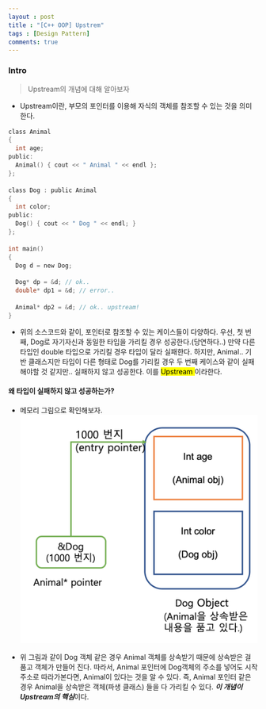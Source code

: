 ```yaml
---
layout : post
title : "[C++ OOP] Upstrem" 
tags : [Design Pattern]
comments: true
---
```


### Intro
> Upstream의 개념에 대해 알아보자

- Upstream이란, 부모의 포인터를 이용해 자식의 객체를 참조할 수 있는 것을 의미한다.

```c
class Animal
{
  int age;
public:
  Animal() { cout << " Animal " << endl };
};

class Dog : public Animal
{
  int color;
public:
  Dog() { cout << " Dog " << endl; }
};

int main()
{
  Dog d = new Dog;
  
  Dog* dp = &d; // ok..
  double* dp1 = &d; // error..

  Animal* dp2 = &d; // ok.. upstream!
}
```

- 위의 소스코드와 같이, 포인터로 참조할 수 있는 케이스들이 다양하다. 우선, 첫 번째, Dog로 자기자신과 동일한 타입을 가리킬 경우 성공한다.(당연하다..) 만약 다른 타입인 double 타입으로 가리킬 경우 타입이 달라 실패한다. 하지만, Animal.. 기반 클래스지만 타입이 다른 형태로 Dog를 가리킬 경우 두 번째 케이스와 같이 실패해야할 것 같지만.. 실패하지 않고 성공한다. 이를 <mark> Upstream </mark> 이라한다.

#### 왜 타입이 실패하지 않고 성공하는가?
- 메모리 그림으로 확인해보자.
![oop_memory](../images/oop_memory.png)

- 위 그림과 같이 Dog 객체 같은 경우 Animal 객체를 상속받기 때문에 상속받은 걸 품고 객체가 만들어 진다. 따라서, Animal 포인터에 Dog객체의 주소를 넣어도 시작 주소로 따라가본다면, Animal이 있다는 것을 알 수 있다. 즉, Animal 포인터 같은 경우 Animal을 상속받은 객체(파생 클래스) 들을 다 가리킬 수 있다. ***이 개념이 Upstream의 핵심***이다. 
